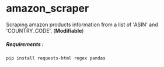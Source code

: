 # amazon_scraper
Scraping amazon products information from a list of 'ASIN' and 'COUNTRY_CODE'. (**Modifiable**)


##### Requirements : 
```bash
pip install requests-html regex pandas
```
